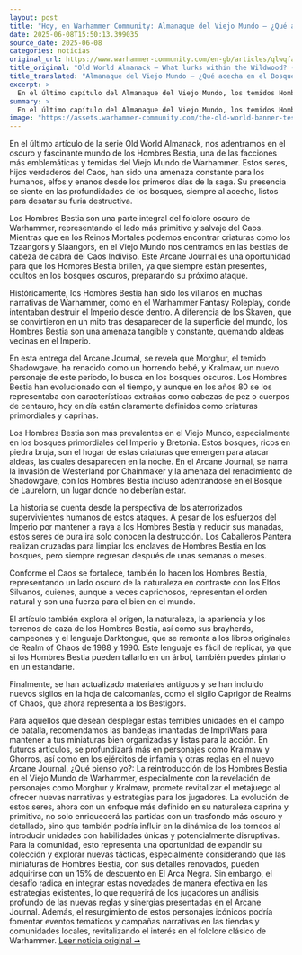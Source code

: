 ```yaml
---
layout: post
title: "Hoy, en Warhammer Community: Almanaque del Viejo Mundo – ¿Qué acecha en el Bosque Salvaje? - Comunidad Warhammer"
date: 2025-06-08T15:50:13.399035
source_date: 2025-06-08
categories: noticias
original_url: https://www.warhammer-community.com/en-gb/articles/qlwqfahu/old-world-almanack-what-lurks-within-the-wildwood/
title_original: "Old World Almanack – What lurks within the Wildwood? - Warhammer Community"
title_translated: "Almanaque del Viejo Mundo – ¿Qué acecha en el Bosque Salvaje? - Comunidad Warhammer"
excerpt: >
  En el último capítulo del Almanaque del Viejo Mundo, los temidos Hombres Bestia emergen de las sombras del Drakwald, listos para desatar su furia sobre el Imperio. Acompañados por el Gran Chamán Bray y el historiador de Warhammer, Gadge, exploramos la historia y el impacto de estas criaturas caóticas en el mundo de Warhammer. Desde sus orígenes en el folklore oscuro hasta su papel como antagonistas principales, los Hombres Bestia representan una amenaza constante para humanos, elfos y enanos. Con la reaparición del temido Morghur y la invasión de Chainmaker, el peligro se intensifica, prometiendo una narrativa llena de intriga y acción en el próximo Arcane Journal.
summary: >
  En el último capítulo del Almanaque del Viejo Mundo, los temidos Hombres Bestia emergen de las sombras del Drakwald, listos para desatar su furia sobre el Imperio. Acompañados por el Gran Chamán Bray y el historiador de Warhammer, Gadge, exploramos la historia y el impacto de estas criaturas caóticas en el mundo de Warhammer. Desde sus orígenes en el folklore oscuro hasta su papel como antagonistas principales, los Hombres Bestia representan una amenaza constante para humanos, elfos y enanos. Con la reaparición del temido Morghur y la invasión de Chainmaker, el peligro se intensifica, prometiendo una narrativa llena de intriga y acción en el próximo Arcane Journal.
image: "https://assets.warhammer-community.com/the-old-world-banner-test.jpg"
---
```


En el último artículo de la serie Old World Almanack, nos adentramos en el oscuro y fascinante mundo de los Hombres Bestia, una de las facciones más emblemáticas y temidas del Viejo Mundo de Warhammer. Estos seres, hijos verdaderos del Caos, han sido una amenaza constante para los humanos, elfos y enanos desde los primeros días de la saga. Su presencia se siente en las profundidades de los bosques, siempre al acecho, listos para desatar su furia destructiva.

Los Hombres Bestia son una parte integral del folclore oscuro de Warhammer, representando el lado más primitivo y salvaje del Caos. Mientras que en los Reinos Mortales podemos encontrar criaturas como los Tzaangors y Slaangors, en el Viejo Mundo nos centramos en las bestias de cabeza de cabra del Caos Indiviso. Este Arcane Journal es una oportunidad para que los Hombres Bestia brillen, ya que siempre están presentes, ocultos en los bosques oscuros, preparando su próximo ataque.

Históricamente, los Hombres Bestia han sido los villanos en muchas narrativas de Warhammer, como en el Warhammer Fantasy Roleplay, donde intentaban destruir el Imperio desde dentro. A diferencia de los Skaven, que se convirtieron en un mito tras desaparecer de la superficie del mundo, los Hombres Bestia son una amenaza tangible y constante, quemando aldeas vecinas en el Imperio.

En esta entrega del Arcane Journal, se revela que Morghur, el temido Shadowgave, ha renacido como un horrendo bebé, y Kralmaw, un nuevo personaje de este periodo, lo busca en los bosques oscuros. Los Hombres Bestia han evolucionado con el tiempo, y aunque en los años 80 se los representaba con características extrañas como cabezas de pez o cuerpos de centauro, hoy en día están claramente definidos como criaturas primordiales y caprinas.

Los Hombres Bestia son más prevalentes en el Viejo Mundo, especialmente en los bosques primordiales del Imperio y Bretonia. Estos bosques, ricos en piedra bruja, son el hogar de estas criaturas que emergen para atacar aldeas, las cuales desaparecen en la noche. En el Arcane Journal, se narra la invasión de Westerland por Chainmaker y la amenaza del renacimiento de Shadowgave, con los Hombres Bestia incluso adentrándose en el Bosque de Laurelorn, un lugar donde no deberían estar.

La historia se cuenta desde la perspectiva de los aterrorizados supervivientes humanos de estos ataques. A pesar de los esfuerzos del Imperio por mantener a raya a los Hombres Bestia y reducir sus manadas, estos seres de pura ira solo conocen la destrucción. Los Caballeros Pantera realizan cruzadas para limpiar los enclaves de Hombres Bestia en los bosques, pero siempre regresan después de unas semanas o meses.

Conforme el Caos se fortalece, también lo hacen los Hombres Bestia, representando un lado oscuro de la naturaleza en contraste con los Elfos Silvanos, quienes, aunque a veces caprichosos, representan el orden natural y son una fuerza para el bien en el mundo.

El artículo también explora el origen, la naturaleza, la apariencia y los terrenos de caza de los Hombres Bestia, así como sus brayherds, campeones y el lenguaje Darktongue, que se remonta a los libros originales de Realm of Chaos de 1988 y 1990. Este lenguaje es fácil de replicar, ya que si los Hombres Bestia pueden tallarlo en un árbol, también puedes pintarlo en un estandarte.

Finalmente, se han actualizado materiales antiguos y se han incluido nuevos sigilos en la hoja de calcomanías, como el sigilo Caprigor de Realms of Chaos, que ahora representa a los Bestigors.

Para aquellos que desean desplegar estas temibles unidades en el campo de batalla, recomendamos las bandejas imantadas de ImpriWars para mantener a tus miniaturas bien organizadas y listas para la acción. En futuros artículos, se profundizará más en personajes como Kralmaw y Ghorros, así como en los ejércitos de infamia y otras reglas en el nuevo Arcane Journal.
¿Qué pienso yo?: La reintroducción de los Hombres Bestia en el Viejo Mundo de Warhammer, especialmente con la revelación de personajes como Morghur y Kralmaw, promete revitalizar el metajuego al ofrecer nuevas narrativas y estrategias para los jugadores. La evolución de estos seres, ahora con un enfoque más definido en su naturaleza caprina y primitiva, no solo enriquecerá las partidas con un trasfondo más oscuro y detallado, sino que también podría influir en la dinámica de los torneos al introducir unidades con habilidades únicas y potencialmente disruptivas. Para la comunidad, esto representa una oportunidad de expandir su colección y explorar nuevas tácticas, especialmente considerando que las miniaturas de Hombres Bestia, con sus detalles renovados, pueden adquirirse con un 15% de descuento en El Arca Negra. Sin embargo, el desafío radica en integrar estas novedades de manera efectiva en las estrategias existentes, lo que requerirá de los jugadores un análisis profundo de las nuevas reglas y sinergias presentadas en el Arcane Journal. Además, el resurgimiento de estos personajes icónicos podría fomentar eventos temáticos y campañas narrativas en las tiendas y comunidades locales, revitalizando el interés en el folclore clásico de Warhammer.
[Leer noticia original ➜](https://www.warhammer-community.com/en-gb/articles/qlwqfahu/old-world-almanack-what-lurks-within-the-wildwood/)
